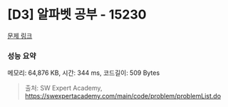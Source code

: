 # [D3] 알파벳 공부 - 15230 

[문제 링크](https://swexpertacademy.com/main/code/problem/problemDetail.do?contestProbId=AYLnMQT6vPADFATf) 

### 성능 요약

메모리: 64,876 KB, 시간: 344 ms, 코드길이: 509 Bytes



> 출처: SW Expert Academy, https://swexpertacademy.com/main/code/problem/problemList.do